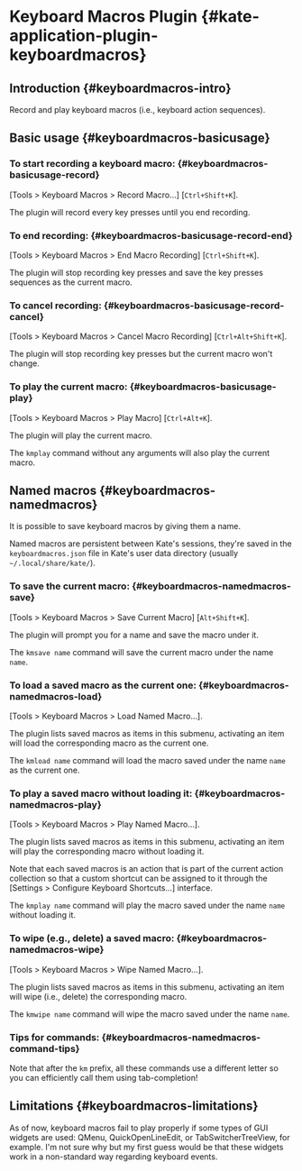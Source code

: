 Keyboard Macros Plugin {#kate-application-plugin-keyboardmacros}
======================

Introduction {#keyboardmacros-intro}
------------

Record and play keyboard macros (i.e., keyboard action sequences).

Basic usage {#keyboardmacros-basicusage}
-----------

### To start recording a keyboard macro: {#keyboardmacros-basicusage-record}

[Tools \> Keyboard Macros \> Record Macro\...]
[`Ctrl+Shift+K`].

The plugin will record every key presses until you end recording.

### To end recording: {#keyboardmacros-basicusage-record-end}

[Tools \> Keyboard Macros \> End Macro Recording]
[`Ctrl+Shift+K`].

The plugin will stop recording key presses and save the key presses
sequences as the current macro.

### To cancel recording: {#keyboardmacros-basicusage-record-cancel}

[Tools \> Keyboard Macros \> Cancel Macro Recording]
[`Ctrl+Alt+Shift+K`].

The plugin will stop recording key presses but the current macro won\'t
change.

### To play the current macro: {#keyboardmacros-basicusage-play}

[Tools \> Keyboard Macros \> Play Macro]
[`Ctrl+Alt+K`].

The plugin will play the current macro.

The `kmplay` command without any arguments will also play the current
macro.

Named macros {#keyboardmacros-namedmacros}
------------

It is possible to save keyboard macros by giving them a name.

Named macros are persistent between Kate\'s sessions, they\'re saved in
the `keyboardmacros.json` file in Kate\'s user data directory (usually
`~/.local/share/kate/`).

### To save the current macro: {#keyboardmacros-namedmacros-save}

[Tools \> Keyboard Macros \> Save Current Macro]
[`Alt+Shift+K`].

The plugin will prompt you for a name and save the macro under it.

The `kmsave name` command will save the current macro under the name
`name`.

### To load a saved macro as the current one: {#keyboardmacros-namedmacros-load}

[Tools \> Keyboard Macros \> Load Named Macro\...].

The plugin lists saved macros as items in this submenu, activating an
item will load the corresponding macro as the current one.

The `kmload name` command will load the macro saved under the name
`name` as the current one.

### To play a saved macro without loading it: {#keyboardmacros-namedmacros-play}

[Tools \> Keyboard Macros \> Play Named Macro\...].

The plugin lists saved macros as items in this submenu, activating an
item will play the corresponding macro without loading it.

Note that each saved macros is an action that is part of the current
action collection so that a custom shortcut can be assigned to it
through the [Settings \> Configure Keyboard Shortcuts\...]
interface.

The `kmplay name` command will play the macro saved under the name
`name` without loading it.

### To wipe (e.g., delete) a saved macro: {#keyboardmacros-namedmacros-wipe}

[Tools \> Keyboard Macros \> Wipe Named Macro\...].

The plugin lists saved macros as items in this submenu, activating an
item will wipe (i.e., delete) the corresponding macro.

The `kmwipe name` command will wipe the macro saved under the name
`name`.

### Tips for commands: {#keyboardmacros-namedmacros-command-tips}

Note that after the `km` prefix, all these commands use a different
letter so you can efficiently call them using tab-completion!

Limitations {#keyboardmacros-limitations}
-----------

As of now, keyboard macros fail to play properly if some types of GUI
widgets are used: QMenu, QuickOpenLineEdit, or TabSwitcherTreeView, for
example. I\'m not sure why but my first guess would be that these
widgets work in a non-standard way regarding keyboard events.
